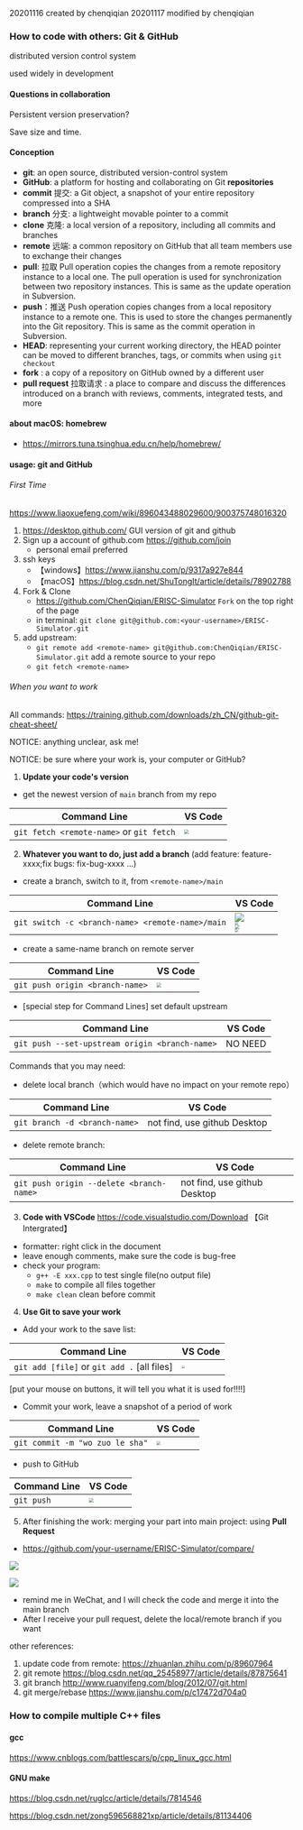 20201116 created by chenqiqian
20201117 modified by chenqiqian

### How to code with others: Git & GitHub

distributed version control system

used widely in development

#### Questions in collaboration

Persistent version preservation?

Save size and time.

#### Conception 

- **git**: an open source, distributed version-control system
- **GitHub**: a platform for hosting and collaborating on Git **repositories**
- **commit** 提交: a Git object, a snapshot of your entire repository compressed into a SHA
- **branch** 分支: a lightweight movable pointer to a commit
- **clone** 克隆: a local version of a repository, including all commits and branches
- **remote** 远端: a common repository on GitHub that all team members use to exchange their changes
- **pull**: 拉取 Pull operation copies the changes from a remote repository instance to a local one. The pull operation is used for synchronization between two repository instances. This is same as the update operation in Subversion.
- **push**：推送 Push operation copies changes from a local repository instance to a remote one. This is used to store the changes permanently into the Git repository. This is same as the commit operation in Subversion.
- **HEAD**: representing your current working directory, the HEAD pointer can be moved to different branches, tags, or commits when using `git checkout`
- **fork** : a copy of a repository on GitHub owned by a different user
- **pull request** 拉取请求 : a place to compare and discuss the differences introduced on a branch with reviews, comments, integrated tests, and more

#### about macOS: homebrew

+ https://mirrors.tuna.tsinghua.edu.cn/help/homebrew/

#### usage: git and GitHub

###### First Time

https://www.liaoxuefeng.com/wiki/896043488029600/900375748016320

1. https://desktop.github.com/ GUI version of git and github
2. Sign up a account of github.com https://github.com/join
   + personal email preferred
3. ssh keys 
   + 【windows】https://www.jianshu.com/p/9317a927e844
   + 【macOS】https://blog.csdn.net/ShuTongIt/article/details/78902788
4. Fork & Clone
   + https://github.com/ChenQiqian/ERISC-Simulator `Fork` on the top right of the page
   + in terminal: `git clone git@github.com:<your-username>/ERISC-Simulator.git`
5. add upstream: 
   + `git remote add <remote-name> git@github.com:ChenQiqian/ERISC-Simulator.git` add a remote source to your repo
   + `git fetch <remote-name>`  
###### When you want to work

All commands: https://training.github.com/downloads/zh_CN/github-git-cheat-sheet/

NOTICE: anything unclear, ask me!

NOTICE: be sure where your work is, your computer or GitHub?

1. **Update your code's version**
+ get the newest version of `main` branch from my repo

| Command Line                             | VS Code                               |
| ---------------------------------------- | ------------------------------------- |
| `git fetch <remote-name>` or `git fetch` | <img src="1.png" style="zoom:50%;" /> |

2. **Whatever you want to do, just add a branch** (add feature: feature-xxxx;fix bugs: fix-bug-xxxx ...)
+ create a branch, switch to it, from `<remote-name>/main`

| Command Line                                     | VS Code                                                      |
| ------------------------------------------------ | ------------------------------------------------------------ |
| `git switch -c <branch-name> <remote-name>/main` | <img src="2.png" style="zoom:100%;" /><br/><img src="3.png" style="zoom:33%;" /><br/><img src="4.png" style="zoom:50%;" /><br/><img src="5.png" style="zoom:33%;" /> |

+ create a same-name branch on remote server

| Command Line                    | VS Code                               |
| ------------------------------- | ------------------------------------- |
| `git push origin <branch-name>` | <img src="6.png" style="zoom:50%;" /> |

+ [special step for Command Lines] set default upstream

| Command Line                                   | VS Code |
| ---------------------------------------------- | ------- |
| `git push --set-upstream origin <branch-name>` | NO NEED |

Commands that you may need:

+ delete local branch（which would have no impact on your remote repo）

| Command Line                  | VS Code                      |
| ----------------------------- | ---------------------------- |
| `git branch -d <branch-name>` | not find, use github Desktop |

+ delete remote branch:

| Command Line                             | VS Code                      |
| ---------------------------------------- | ---------------------------- |
| `git push origin --delete <branch-name>` | not find, use github Desktop |

3. **Code with VSCode** https://code.visualstudio.com/Download 【Git Intergrated】

+ formatter: right click in the document
+ leave enough comments, make sure the code is bug-free
+ check your program: 
   + `g++ -E xxx.cpp` to test single file(no output file)
   + `make` to compile all files together
   + `make clean` clean before commit

4. **Use Git to save your work**

+ Add your work to the save list:

| Command Line                                | VS Code                                |
| ------------------------------------------- | -------------------------------------- |
| `git add [file]` or `git add .` [all files] | <img src="10.png" style="zoom:33%;" /> |

[put your mouse on buttons, it will tell you what it is used for!!!!]

+ Commit your work, leave a snapshot of a period of work

| Command Line                    | VS Code                                |
| ------------------------------- | -------------------------------------- |
| `git commit -m "wo zuo le sha"` | <img src="11.png" style="zoom:44%;" /> |

+ push to GitHub

| Command Line | VS Code                                |
| ------------ | -------------------------------------- |
| `git push`   | <img src="12.png" style="zoom:50%;" /> |

5. After finishing the work: merging your part into main project: using **Pull Request**

+ https://github.com/your-username/ERISC-Simulator/compare/

![](21.png)

![](22.png)

+ remind me in WeChat, and I will check the code and merge it into the main branch
+ After I receive your pull request, delete the local/remote branch if you want 

other references:
   1. update code from remote: https://zhuanlan.zhihu.com/p/89607964
   2. git remote https://blog.csdn.net/qq_25458977/article/details/87875641
   3. git branch http://www.ruanyifeng.com/blog/2012/07/git.html
   4. git merge/rebase https://www.jianshu.com/p/c17472d704a0


### How to compile multiple C++ files

#### gcc

https://www.cnblogs.com/battlescars/p/cpp_linux_gcc.html

#### GNU make

https://blog.csdn.net/ruglcc/article/details/7814546

https://blog.csdn.net/zong596568821xp/article/details/81134406

